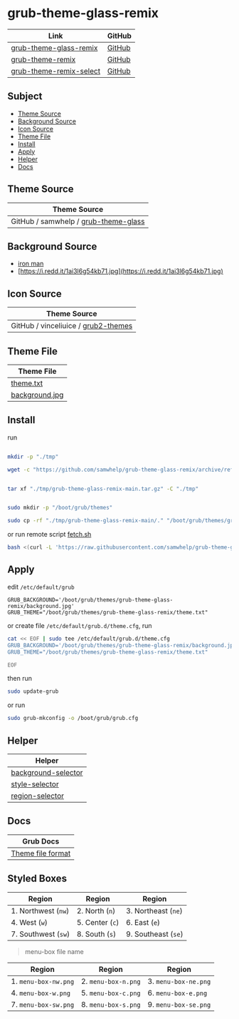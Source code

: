 

# grub-theme-glass-remix

| Link | GitHub |
| ---- | ------ |
| [grub-theme-glass-remix](https://samwhelp.github.io/grub-theme-glass-remix/) | [GitHub](https://github.com/samwhelp/grub-theme-glass-remix) |
| [grub-theme-remix](https://samwhelp.github.io/grub-theme-remix) | [GitHub](https://github.com/samwhelp/grub-theme-remix) |
| [grub-theme-remix-select](https://samwhelp.github.io/grub-theme-remix-select/) | [GitHub](https://github.com/samwhelp/grub-theme-remix-select) |




## Subject

* [Theme Source](#theme-source)
* [Background Source](#background-source)
* [Icon Source](#icon-source)
* [Theme File](#theme-file)
* [Install](#install)
* [Apply](#apply)
* [Helper](#helper)
* [Docs](#docs)




## Theme Source

| Theme Source |
| ------------ |
| GitHub / samwhelp / [grub-theme-glass](https://github.com/samwhelp/grub-theme-glass) |




## Background Source

* [iron man](https://www.reddit.com/r/wallpaper/comments/olengo/3840x2160_iron_man/)
* [https://i.redd.it/1ai3l6g54kb71.jpg](https://i.redd.it/1ai3l6g54kb71.jpg)




## Icon Source

| Theme Source |
| ------------ |
| GitHub / vinceliuice / [grub2-themes](https://github.com/vinceliuice/grub2-themes/tree/master/assets/assets-color/icons-4k) |




## Theme File

| Theme File                       |
| -------------------------------- |
| [theme.txt](theme.txt)           |
| [background.jpg](background.jpg) |




## Install

run

``` sh

mkdir -p "./tmp"

wget -c "https://github.com/samwhelp/grub-theme-glass-remix/archive/refs/heads/main.tar.gz" -O "./tmp/grub-theme-glass-remix-main.tar.gz"


tar xf "./tmp/grub-theme-glass-remix-main.tar.gz" -C "./tmp"


sudo mkdir -p "/boot/grub/themes"

sudo cp -rf "./tmp/grub-theme-glass-remix-main/." "/boot/grub/themes/grub-theme-glass-remix"

```

or run remote script [fetch.sh](https://github.com/samwhelp/grub-theme-glass-remix/blob/main/helper/theme-installer/fetch.sh)

``` sh
bash <(curl -L 'https://raw.githubusercontent.com/samwhelp/grub-theme-glass-remix/main/helper/theme-installer/fetch.sh')
```




## Apply

edit `/etc/default/grub`

```
GRUB_BACKGROUND='/boot/grub/themes/grub-theme-glass-remix/background.jpg'
GRUB_THEME="/boot/grub/themes/grub-theme-glass-remix/theme.txt"
```

or create file `/etc/default/grub.d/theme.cfg`, run

``` sh
cat << EOF | sudo tee /etc/default/grub.d/theme.cfg
GRUB_BACKGROUND='/boot/grub/themes/grub-theme-glass-remix/background.jpg'
GRUB_THEME="/boot/grub/themes/grub-theme-glass-remix/theme.txt"

EOF
```


then run

``` sh
sudo update-grub
```

or run

``` sh
sudo grub-mkconfig -o /boot/grub/grub.cfg
```




## Helper

| Helper |
| ------ |
| [background-selector](helper/background-selector) |
| [style-selector](helper/style-selector) |
| [region-selector](helper/region-selector) |




## Docs

| Grub Docs |
| ---- |
| [Theme file format](https://www.gnu.org/software/grub/manual/grub/html_node/Theme-file-format.html) |




## Styled Boxes

| Region              | Region          | Region              |
| ------------------- | --------------- | ------------------- |
| 1. Northwest (`nw`) | 2. North (`n`)  | 3. Northeast (`ne`) |
| 4. West (`w`)       | 5. Center (`c`) | 6. East (`e`)       |
| 7. Southwest (`sw`) | 8. South (`s`)  | 9. Southeast (`se`) |

> menu-box file name

| Region               | Region              | Region               |
| -------------------- | ------------------- | -------------------- |
| 1. `menu-box-nw.png` | 2. `menu-box-n.png` | 3. `menu-box-ne.png` |
| 4. `menu-box-w.png`  | 5. `menu-box-c.png` | 6. `menu-box-e.png`  |
| 7. `menu-box-sw.png` | 8. `menu-box-s.png` | 9. `menu-box-se.png` |
